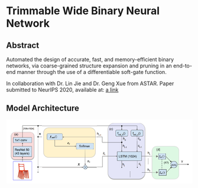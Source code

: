 # Trimmable Wide Binary Neural Network

## Abstract
Automated the design of accurate, fast, and memory-efficient binary networks, via coarse-grained structure expansion and
pruning in an end-to-end manner through the use of a differentiable soft-gate function. 

In collaboration with Dr. Lin Jie and Dr. Geng Xue from ASTAR.
Paper submitted to NeurIPS 2020, available at: [a link](https://github.com/GakkiChen/TWB-NN)

## Model Architecture
![Alt text](./img/PrivAttNet_architecture.PNG?raw=true "PrivAttNet Model")
